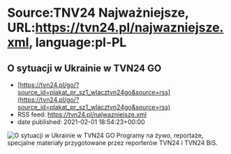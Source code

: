 # Source:TNV24 Najważniejsze, URL:https://tvn24.pl/najwazniejsze.xml, language:pl-PL

## O sytuacji w Ukrainie w TVN24 GO
 - [https://tvn24.pl/go/?source_id=plakat_pr_sz1_wlacztvn24go&source=rss](https://tvn24.pl/go/?source_id=plakat_pr_sz1_wlacztvn24go&source=rss)
 - RSS feed: https://tvn24.pl/najwazniejsze.xml
 - date published: 2021-02-01 18:54:23+00:00

<img alt="O sytuacji w Ukrainie w TVN24 GO " src="https://tvn24.pl/najnowsze/cdn-zdjecie-qdk8xs-zniszczenia-w-zakladach-azowstal-5719364/alternates/LANDSCAPE_1280" />
    Programy na żywo, reportaże, specjalne materiały przygotowane przez reporterów TVN24 i TVN24 BiS.

